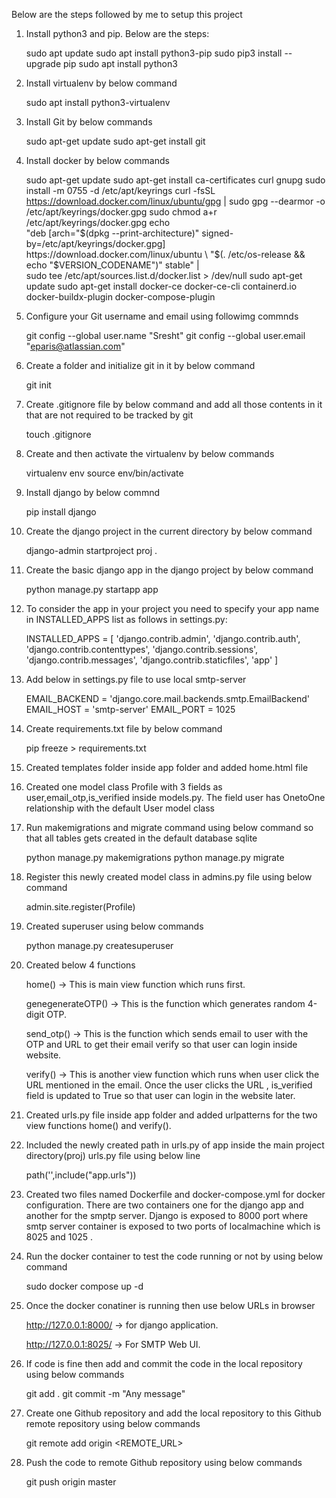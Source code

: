 Below are the steps followed by me to setup this project

1. Install python3 and pip. Below are the steps:

    sudo apt update
    sudo apt install python3-pip
    sudo pip3 install --upgrade pip
    sudo apt install python3



2. Install virtualenv by below command

    sudo apt install python3-virtualenv

3. Install Git by below commands

    sudo apt-get update
    sudo apt-get install git

4. Install docker by below commands

    sudo apt-get update
    sudo apt-get install ca-certificates curl gnupg
    sudo install -m 0755 -d /etc/apt/keyrings
    curl -fsSL https://download.docker.com/linux/ubuntu/gpg | sudo gpg --dearmor -o /etc/apt/keyrings/docker.gpg
    sudo chmod a+r /etc/apt/keyrings/docker.gpg
    echo \
    "deb [arch="$(dpkg --print-architecture)" signed-by=/etc/apt/keyrings/docker.gpg] https://download.docker.com/linux/ubuntu \
    "$(. /etc/os-release && echo "$VERSION_CODENAME")" stable" | \
    sudo tee /etc/apt/sources.list.d/docker.list > /dev/null
    sudo apt-get update
    sudo apt-get install docker-ce docker-ce-cli containerd.io docker-buildx-plugin docker-compose-plugin


5. Configure your Git username and email using followimg commnds

    git config --global user.name "Sresht"
    git config --global user.email "eparis@atlassian.com"

6. Create a folder and initialize git in it by below command

    git init

7. Create .gitignore file by below command and add all those contents in it that are not required to be tracked by git

    touch .gitignore

8. Create and then activate the virtualenv by below commands

    virtualenv env
    source env/bin/activate

9. Install django by below commnd

    pip install django

10. Create the django project in the current directory by below command

    django-admin startproject proj .

11. Create the basic django app in the django project by below command

    python manage.py startapp app

12. To consider the app in your project you need to specify your app name in INSTALLED_APPS list as follows in settings.py:

    INSTALLED_APPS = [
    'django.contrib.admin',
    'django.contrib.auth',
    'django.contrib.contenttypes',
    'django.contrib.sessions',
    'django.contrib.messages',
    'django.contrib.staticfiles',
    'app'
    ]

13. Add below in settings.py file to use local smtp-server

    EMAIL_BACKEND = 'django.core.mail.backends.smtp.EmailBackend'
    EMAIL_HOST = 'smtp-server'
    EMAIL_PORT = 1025

14. Create requirements.txt file by below command

    pip freeze > requirements.txt

15. Created templates folder inside app folder and added home.html file

16. Created one model class Profile with 3 fields as user,email_otp,is_verified inside models.py. The field user has OnetoOne relationship with the default User model class

17. Run makemigrations and migrate command using below command so that all tables gets created in the default database sqlite

    python manage.py makemigrations 
    python manage.py migrate

18. Register this newly created model class in admins.py file using below command

    admin.site.register(Profile)

19. Created superuser using below commands

    python manage.py createsuperuser

20. Created below 4 functions

    home() -> This is main view function which runs first.

    genegenerateOTP() -> This is the function which generates random 4-digit OTP.

    send_otp() -> This is the function which sends email to user with the OTP and URL to get their email verify so that user can login inside website.

    verify() -> This is another view function which runs when user click the URL mentioned in the email. Once the user clicks the URL , is_verified field is updated to True so that user can login in the website later.


21. Created urls.py file inside app folder and added urlpatterns for the two view functions home() and verify().

22. Included the newly created path in urls.py of app inside the main project directory(proj) urls.py file using below line

    path('',include("app.urls"))

23. Created two files named Dockerfile and docker-compose.yml for docker configuration. There are two containers one for the django app and another for the smptp server. Django is exposed to 8000 port where smtp server container is exposed to two ports of localmachine which is 8025 and 1025 .

24. Run the docker container to test the code running or not by using below command

    sudo docker compose up -d

25. Once the docker conatiner is running then use below URLs in browser

    http://127.0.0.1:8000/ -> for django application.

    http://127.0.0.1:8025/ -> For SMTP Web UI.

26. If code is fine then add and commit the code in the local repository using below commands

    git add .
    git commit -m "Any message"

27. Create one Github repository and add the local repository to this Github remote repository using below commands

    git remote add origin <REMOTE_URL>

28. Push the code to remote Github repository using below commands

    git push origin master
